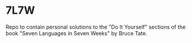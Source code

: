 # 7L7W
Repo to contain personal solutions to the "Do It Yourself" sections of the book "Seven Languages in Seven Weeks" by Bruce Tate. 
